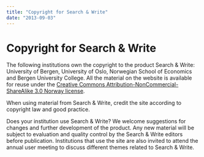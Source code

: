 ```yaml
---
title: "Copyright for Search & Write"
date: "2013-09-03"
---
```


# Copyright for Search & Write

The following institutions own the copyright to the product Search & Write: University of Bergen, University of Oslo, Norwegian School of Economics and Bergen University College. All the material on the website is available for reuse under the [Creative Commons Attribution-NonCommercial-ShareAlike 3.0 Norway license](http://creativecommons.org/licenses/by-sa/3.0/no/deed.en "CC-BY-NC-SA (no)").

When using material from Search & Write, credit the site according to copyright law and good practice.

Does your institution use Search & Write? We welcome suggestions for changes and further development of the product. Any new material will be subject to evaluation and quality control by the Search & Write editors before publication. Institutions that use the site are also invited to attend the annual user meeting to discuss different themes related to Search & Write.
